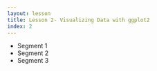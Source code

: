 ```yaml
---
layout: lesson
title: Lesson 2- Visualizing Data with ggplot2
index: 2
---
```


* Segment 1
* Segment 2
* Segment 3
